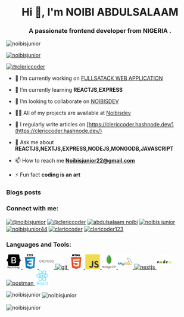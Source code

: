 <h1 align="center">Hi 👋, I'm NOIBI ABDULSALAAM</h1>
<h3 align="center">A passionate frontend developer from NIGERIA .</h3>

<p align="left"> <img src="https://komarev.com/ghpvc/?username=noibisjunior&label=Profile%20views&color=0e75b6&style=flat" alt="noibisjunior" /> </p>

<p align="left"> <a href="https://github.com/ryo-ma/github-profile-trophy"><img src="https://github-profile-trophy.vercel.app/?username=noibisjunior" alt="noibisjunior" /></a> </p>

<p align="left"> <a href="https://twitter.com/@clericcoder" target="blank"><img src="https://img.shields.io/twitter/follow/@clericcoder?logo=twitter&style=for-the-badge" alt="@clericcoder" /></a> </p>

- 🔭 I’m currently working on [FULLSATACK WEB APPLICATION](https://noibis-dev.cyclic.app/)

- 🌱 I’m currently learning **REACTJS,EXPRESS**

- 👯 I’m looking to collaborate on [NOIBISDEV](https://noibis-dev.cyclic.app/)

- 👨‍💻 All of my projects are available at [Noibisdev](https://noibisdev.vercel.app/)

- 📝 I regularly write articles on [https://clericcoder.hashnode.dev/](https://clericcoder.hashnode.dev/)

- 💬 Ask me about **REACTJS,NEXTJS,EXPRESS,NODEJS,MONGODB,JAVASCRIPT**

- 📫 How to reach me **Noibisjunior22@gmail.com**

- ⚡ Fun fact **coding is an art**

### Blogs posts
<!-- BLOG-POST-LIST:START -->
<!-- BLOG-POST-LIST:END -->

<h3 align="left">Connect with me:</h3>
<p align="left">
<a href="https://dev.to/@noibisjunior" target="blank"><img align="center" src="https://raw.githubusercontent.com/rahuldkjain/github-profile-readme-generator/master/src/images/icons/Social/devto.svg" alt="@noibisjunior" height="30" width="40" /></a>
<a href="https://twitter.com/@clericcoder" target="blank"><img align="center" src="https://raw.githubusercontent.com/rahuldkjain/github-profile-readme-generator/master/src/images/icons/Social/twitter.svg" alt="@clericcoder" height="30" width="40" /></a>
<a href="https://linkedin.com/in/abdulsalaam noibi" target="blank"><img align="center" src="https://raw.githubusercontent.com/rahuldkjain/github-profile-readme-generator/master/src/images/icons/Social/linked-in-alt.svg" alt="abdulsalaam noibi" height="30" width="40" /></a>
<a href="https://fb.com/noibis junior" target="blank"><img align="center" src="https://raw.githubusercontent.com/rahuldkjain/github-profile-readme-generator/master/src/images/icons/Social/facebook.svg" alt="noibis junior" height="30" width="40" /></a>
<a href="https://instagram.com/noibisjunior44" target="blank"><img align="center" src="https://raw.githubusercontent.com/rahuldkjain/github-profile-readme-generator/master/src/images/icons/Social/instagram.svg" alt="noibisjunior44" height="30" width="40" /></a>
<a href="https://www.youtube.com/c/clericcoder" target="blank"><img align="center" src="https://raw.githubusercontent.com/rahuldkjain/github-profile-readme-generator/master/src/images/icons/Social/youtube.svg" alt="clericcoder" height="30" width="40" /></a>
<a href="https://www.leetcode.com/clericoder123" target="blank"><img align="center" src="https://raw.githubusercontent.com/rahuldkjain/github-profile-readme-generator/master/src/images/icons/Social/leet-code.svg" alt="clericoder123" height="30" width="40" /></a>
</p>

<h3 align="left">Languages and Tools:</h3>
<p align="left"> <a href="https://getbootstrap.com" target="_blank" rel="noreferrer"> <img src="https://raw.githubusercontent.com/devicons/devicon/master/icons/bootstrap/bootstrap-plain-wordmark.svg" alt="bootstrap" width="40" height="40"/> </a> <a href="https://www.w3schools.com/css/" target="_blank" rel="noreferrer"> <img src="https://raw.githubusercontent.com/devicons/devicon/master/icons/css3/css3-original-wordmark.svg" alt="css3" width="40" height="40"/> </a> <a href="https://expressjs.com" target="_blank" rel="noreferrer"> <img src="https://raw.githubusercontent.com/devicons/devicon/master/icons/express/express-original-wordmark.svg" alt="express" width="40" height="40"/> </a> <a href="https://git-scm.com/" target="_blank" rel="noreferrer"> <img src="https://www.vectorlogo.zone/logos/git-scm/git-scm-icon.svg" alt="git" width="40" height="40"/> </a> <a href="https://www.w3.org/html/" target="_blank" rel="noreferrer"> <img src="https://raw.githubusercontent.com/devicons/devicon/master/icons/html5/html5-original-wordmark.svg" alt="html5" width="40" height="40"/> </a> <a href="https://developer.mozilla.org/en-US/docs/Web/JavaScript" target="_blank" rel="noreferrer"> <img src="https://raw.githubusercontent.com/devicons/devicon/master/icons/javascript/javascript-original.svg" alt="javascript" width="40" height="40"/> </a> <a href="https://www.mongodb.com/" target="_blank" rel="noreferrer"> <img src="https://raw.githubusercontent.com/devicons/devicon/master/icons/mongodb/mongodb-original-wordmark.svg" alt="mongodb" width="40" height="40"/> </a> <a href="https://www.mysql.com/" target="_blank" rel="noreferrer"> <img src="https://raw.githubusercontent.com/devicons/devicon/master/icons/mysql/mysql-original-wordmark.svg" alt="mysql" width="40" height="40"/> </a> <a href="https://nextjs.org/" target="_blank" rel="noreferrer"> <img src="https://cdn.worldvectorlogo.com/logos/nextjs-2.svg" alt="nextjs" width="40" height="40"/> </a> <a href="https://nodejs.org" target="_blank" rel="noreferrer"> <img src="https://raw.githubusercontent.com/devicons/devicon/master/icons/nodejs/nodejs-original-wordmark.svg" alt="nodejs" width="40" height="40"/> </a> <a href="https://postman.com" target="_blank" rel="noreferrer"> <img src="https://www.vectorlogo.zone/logos/getpostman/getpostman-icon.svg" alt="postman" width="40" height="40"/> </a> <a href="https://reactjs.org/" target="_blank" rel="noreferrer"> <img src="https://raw.githubusercontent.com/devicons/devicon/master/icons/react/react-original-wordmark.svg" alt="react" width="40" height="40"/> </a> </p>

<p><img align="left" src="https://github-readme-stats.vercel.app/api/top-langs?username=noibisjunior&show_icons=true&locale=en&layout=compact" alt="noibisjunior" /></p>

<p>&nbsp;<img align="center" src="https://github-readme-stats.vercel.app/api?username=noibisjunior&show_icons=true&locale=en" alt="noibisjunior" /></p>

<p><img align="center" src="https://github-readme-streak-stats.herokuapp.com/?user=noibisjunior&" alt="noibisjunior" /></p>
